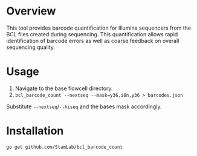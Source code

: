 Overview
========

This tool provides barcode quantification for Illumina sequencers from the BCL files created during sequencing. This quantification allows rapid identification of barcode errors as well as coarse feedback on overall sequencing quality.

Usage
=====

1. Navigate to the base flowcell directory.
2. `bcl_barcode_count --nextseq --mask=y36,i6n,y36 > barcodes.json`

Substitute `--nextseq`/`--hiseq` and the bases mask accordingly.


Installation
============

`go get github.com/StamLab/bcl_barcode_count`
